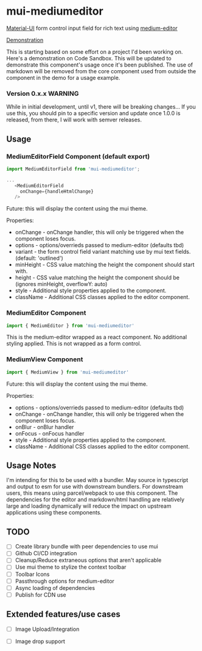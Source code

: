 # mui-mediumeditor

[Material-UI](https://material-ui.com/) form control input field for rich text using [medium-editor](http://yabwe.github.io/medium-editor/)

[Demonstration](https://codesandbox.io/s/mui-medium-editor-7ukf2)

This is starting based on some effort on a project I'd been working on. Here's a demonstration on Code Sandbox. This will be updated to demonstrate this component's usage once it's been published.  The use of markdown will be removed from the core component used from outside the component in the demo for a usage example.


### Version 0.x.x WARNING

While in initial development, until v1, there will be breaking changes... If you use this, you should pin to a specific version and update once 1.0.0 is released, from there, I will work with semver releases.

## Usage

### MediumEditorField Component (default export)

```js
import MediumEditorField from 'mui-mediumeditor';

...
   <MediumEditorField 
     onChange={handleHtmlChange}
   />
```
Future: this will display the content using the mui theme.

Properties:

* onChange - onChange handler, this will only be triggered when the component loses focus.
* options - options/overrieds passed to medium-editor (defaults tbd)
* variant - the form control field variant matching use by mui text fields. (default: 'outlined')
* minHeight - CSS value matching the height the component should start with.
* height - CSS value matching the height the component should be (ignores minHeight, overflowY: auto)
* style - Additional style properties applied to the component.
* className - Additional CSS classes applied to the editor component.

### MediumEditor Component

```js
import { MediumEditor } from 'mui-mediumeditor'
```

This is the medium-editor wrapped as a react component.  No additional styling applied.  This is not wrapped as a form control.

### MediumView Component

```js
import { MediumView } from 'mui-mediumeditor'
```

Future: this will display the content using the mui theme.

Properties:

* options - options/overrieds passed to medium-editor (defaults tbd)
* onChange - onChange handler, this will only be triggered when the component loses focus.
* onBlur - onBlur handler
* onFocus - onFocus handler
* style - Additional style properties applied to the component.
* className - Additional CSS classes applied to the editor component.

## Usage Notes

I'm intending for this to be used with a bundler.  May source in typescript and output to esm for use with downstream bundlers.  For downstream users, this means using parcel/webpack to use this component.  The dependencies for the editor and markdown/html handling are relatively large and loading dynamically will reduce the impact on upstream applications using these components.

## TODO

- [ ] Create library bundle with peer dependencies to use mui
- [ ] Github CI/CD integration
- [ ] Cleanup/Reduce extraneous options that aren't applicable
- [ ] Use mui theme to stylize the context toolbar
- [ ] Toolbar Icons
- [ ] Passthrough options for medium-editor
- [ ] Async loading of dependencies
- [ ] Publish for CDN use

## Extended features/use cases

- [ ] Image Upload/Integration
- [ ] Image drop support


